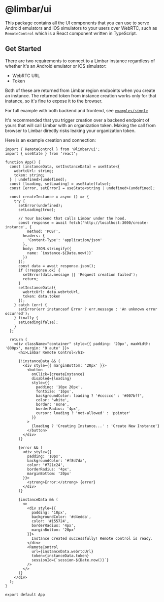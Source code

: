 # @limbar/ui

This package contains all the UI components that you can use to serve
Android emulators and iOS simulators to your users over WebRTC, such
as `RemoteControl` which is a React component written in TypeScript.

## Get Started

There are two requirements to connect to a Limbar instance regardless
of whether it's an Android emulator or iOS simulator:
* WebRTC URL
* Token

Both of these are returned from Limbar region endpoints when you create
an instance. The returned token from instance creation works only
for that instance, so it's fine to expose it to the browser.

For full example with both backend and frontend, see
[`examples/simple`](../../examples/simple)

It's recommended that you trigger creation over a backend endpoint of
yours that will call Limbar with an organization token. Making the
call from browser to Limbar directly risks leaking your organization token.

Here is an example creation and connection:

```tsx
import { RemoteControl } from '@limbar/ui';
import { useState } from 'react';

function App() {
  const [instanceData, setInstanceData] = useState<{
    webrtcUrl: string;
    token: string;
  } | undefined>(undefined);
  const [loading, setLoading] = useState(false);
  const [error, setError] = useState<string | undefined>(undefined);
  
  const createInstance = async () => {
    try {
      setError(undefined);
      setLoading(true);
      
      // Your backend that calls Limbar under the hood.
      const response = await fetch('http://localhost:3000/create-instance', {
          method: 'POST',
        headers: {
          'Content-Type': 'application/json'
        },
        body: JSON.stringify({
          name: `instance-${Date.now()}`
        })
      });
      const data = await response.json();
      if (!response.ok) {
        setError(data.message || 'Request creation failed');
        return;
      }
      setInstanceData({
        webrtcUrl: data.webrtcUrl,
        token: data.token
      });
    } catch (err) {
      setError(err instanceof Error ? err.message : 'An unknown error occurred');
    } finally {
      setLoading(false);
    }
  };

  return (
    <div className="container" style={{ padding: '20px', maxWidth: '800px', margin: '0 auto' }}>
      <h1>Limbar Remote Control</h1>
      
      {!instanceData && (
        <div style={{ marginBottom: '20px' }}>
          <button 
            onClick={createInstance}
            disabled={loading}
            style={{
              padding: '10px 20px',
              fontSize: '16px',
              backgroundColor: loading ? '#cccccc' : '#007bff',
              color: 'white',
              border: 'none',
              borderRadius: '4px',
              cursor: loading ? 'not-allowed' : 'pointer'
            }}
          >
            {loading ? 'Creating Instance...' : 'Create New Instance'}
          </button>
        </div>
      )}
      
      {error && (
        <div style={{ 
          padding: '10px', 
          backgroundColor: '#f8d7da', 
          color: '#721c24', 
          borderRadius: '4px',
          marginBottom: '20px'
        }}>
          <strong>Error:</strong> {error}
        </div>
      )}
      
      {instanceData && (
        <>
          <div style={{ 
            padding: '10px', 
            backgroundColor: '#d4edda', 
            color: '#155724', 
            borderRadius: '4px',
            marginBottom: '20px'
          }}>
            Instance created successfully! Remote control is ready.
          </div>
          <RemoteControl
            url={instanceData.webrtcUrl}
            token={instanceData.token}
            sessionId={`session-${Date.now()}`}
          />
        </>
      )}
    </div>
  );
}

export default App
```